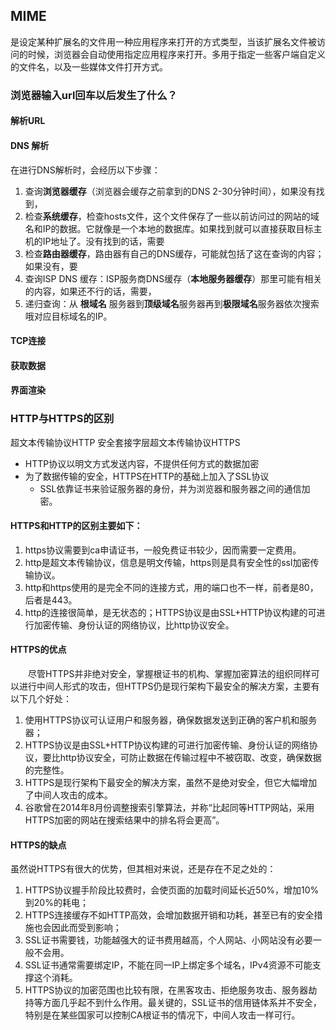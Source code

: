 ## MIME

是设定某种扩展名的文件用一种应用程序来打开的方式类型，当该扩展名文件被访问的时候，浏览器会自动使用指定应用程序来打开。多用于指定一些客户端自定义的文件名，以及一些媒体文件打开方式。

### 浏览器输入url回车以后发生了什么？

#### 解析URL
#### DNS 解析

在进行DNS解析时，会经历以下步骤：

1. 查询**浏览器缓存**（浏览器会缓存之前拿到的DNS 2-30分钟时间），如果没有找到，
2. 检查**系统缓存**，检查hosts文件，这个文件保存了一些以前访问过的网站的域名和IP的数据。它就像是一个本地的数据库。如果找到就可以直接获取目标主机的IP地址了。没有找到的话，需要
3. 检查**路由器缓存**，路由器有自己的DNS缓存，可能就包括了这在查询的内容；如果没有，要
4. 查询ISP DNS 缓存：ISP服务商DNS缓存（**本地服务器缓存**）那里可能有相关的内容，如果还不行的话，需要，
5. 递归查询：从 **根域名** 服务器到**顶级域名**服务器再到**极限域名**服务器依次搜索哦对应目标域名的IP。


#### TCP连接

#### 获取数据

#### 界面渲染


### HTTP与HTTPS的区别

超文本传输协议HTTP
安全套接字层超文本传输协议HTTPS

- HTTP协议以明文方式发送内容，不提供任何方式的数据加密
- 为了数据传输的安全，HTTPS在HTTP的基础上加入了SSL协议
	- SSL依靠证书来验证服务器的身份，并为浏览器和服务器之间的通信加密。

#### HTTPS和HTTP的区别主要如下：
1. https协议需要到ca申请证书，一般免费证书较少，因而需要一定费用。
2. http是超文本传输协议，信息是明文传输，https则是具有安全性的ssl加密传输协议。
3. http和https使用的是完全不同的连接方式，用的端口也不一样，前者是80，后者是443。
4. http的连接很简单，是无状态的；HTTPS协议是由SSL+HTTP协议构建的可进行加密传输、身份认证的网络协议，比http协议安全。

#### HTTPS的优点
　　尽管HTTPS并非绝对安全，掌握根证书的机构、掌握加密算法的组织同样可以进行中间人形式的攻击，但HTTPS仍是现行架构下最安全的解决方案，主要有以下几个好处：
1. 使用HTTPS协议可认证用户和服务器，确保数据发送到正确的客户机和服务器；
2. HTTPS协议是由SSL+HTTP协议构建的可进行加密传输、身份认证的网络协议，要比http协议安全，可防止数据在传输过程中不被窃取、改变，确保数据的完整性。
3. HTTPS是现行架构下最安全的解决方案，虽然不是绝对安全，但它大幅增加了中间人攻击的成本。
4. 谷歌曾在2014年8月份调整搜索引擎算法，并称“比起同等HTTP网站，采用HTTPS加密的网站在搜索结果中的排名将会更高”。

#### HTTPS的缺点

虽然说HTTPS有很大的优势，但其相对来说，还是存在不足之处的：
1. HTTPS协议握手阶段比较费时，会使页面的加载时间延长近50%，增加10%到20%的耗电；
2. HTTPS连接缓存不如HTTP高效，会增加数据开销和功耗，甚至已有的安全措施也会因此而受到影响；
3. SSL证书需要钱，功能越强大的证书费用越高，个人网站、小网站没有必要一般不会用。
4. SSL证书通常需要绑定IP，不能在同一IP上绑定多个域名，IPv4资源不可能支撑这个消耗。
5. HTTPS协议的加密范围也比较有限，在黑客攻击、拒绝服务攻击、服务器劫持等方面几乎起不到什么作用。最关键的，SSL证书的信用链体系并不安全，特别是在某些国家可以控制CA根证书的情况下，中间人攻击一样可行。
